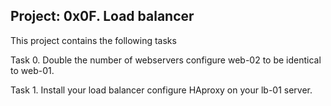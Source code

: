 Project: 0x0F. Load balancer
---------------------------------------------------
This project contains the following tasks

Task 0. Double the number of webservers
configure web-02 to be identical to web-01.

Task 1. Install your load balancer
configure HAproxy on your lb-01 server.

